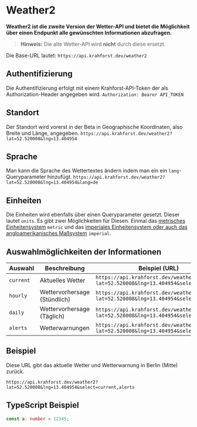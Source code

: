 # Weather2

**Weather2 ist die zweite Version der Wetter-API und bietet die Möglichkeit über einen Endpunkt alle gewünschten Informationen abzufragen.**

> **Hinweis:** Die alte Wetter-API wird **nicht** durch diese ersetzt.

Die Base-URL lautet:
`https://api.krahforst.dev/weather2`

## Authentifizierung
Die Authentifizierung erfolgt mit einem Krahforst-API-Token der als Authorization-Header angegeben wird.
`Authorization: Bearer API_TOKEN`

## Standort
Der Standort wird vorerst in der Beta in Geographische Koordinaten, also Breite und Länge, angegeben.
`https://api.krahforst.dev/weather2?lat=52.520008&lng=13.404954`

## Sprache
Man kann die Sprache des Wettertextes ändern indem man ein ein `lang`-Queryparameter hinzufügt.
`https://api.krahforst.dev/weather2?lat=52.520008&lng=13.404954&lang=de`

## Einheiten
Die Einheiten wird ebenfalls über einen Queryparameter gesetzt. Dieser lautet `units`. Es gibt zwei Möglichkeiten für Diesen. Einmal das [metrisches Einheitensystem](https://de.wikipedia.org/wiki/Metrisches_Einheitensystem) `metric` und das [imperiales Einheitensystem oder auch das angloamerikanisches Maßsystem](https://de.wikipedia.org/wiki/Angloamerikanisches_Ma%C3%9Fsystem) `imperial`.

## Auswahlmöglichkeiten der Informationen

| Auswahl | Beschreibung | Beispiel (URL) |
| ------- | ------------ | -------------- |
| `current`          | Aktuelles Wetter | `https://api.krahforst.dev/weather2?lat=52.520008&lng=13.404954&select=current` |
| `hourly` | Wettervorhersage (Stündlich) | `https://api.krahforst.dev/weather2?lat=52.520008&lng=13.404954&select=hourly` |
| `daily` | Wettervorhersage (Täglich) | `https://api.krahforst.dev/weather2?lat=52.520008&lng=13.404954&select=daily` |
| `alerts` | Wetterwarnungen | `https://api.krahforst.dev/weather2?lat=52.520008&lng=13.404954&select=alerts` |

## Beispiel
Diese URL gibt das aktuelle Wetter und Wetterwarnung in Berlin (Mitte) zurück.

`https://api.krahforst.dev/weather2?lat=52.520008&lng=13.404954&select=current,alerts`

## TypeScript Beispiel
```typescript
const a: number = 12345;
```